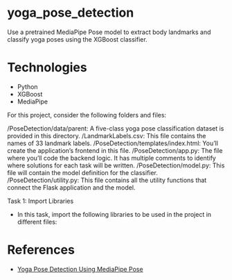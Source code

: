 # yoga_pose_detection
Use a pretrained MediaPipe Pose model to extract body landmarks and classify yoga poses using the XGBoost classifier.



# Technologies
- Python
- XGBoost
- MediaPipe

For this project, consider the following folders and files:

/PoseDetection/data/parent: A five-class yoga pose classification dataset is provided in this directory.
/LandmarkLabels.csv: This file contains the names of 33 landmark labels.
/PoseDetection/templates/index.html: You’ll create the application’s frontend in this file.
/PoseDetection/app.py: The file where you’ll code the backend logic. It has multiple comments to identify where solutions for each task will be written.
/PoseDetection/model.py: This file will contain the model definition for the classifier.
/PoseDetection/utility.py: This file contains all the utility functions that connect the Flask application and the model.

Task 1: Import Libraries
- In this task, import the following libraries to be used in the project in different files:

# References
- [Yoga Pose Detection Using MediaPipe Pose](https://www.educative.io/projects/yoga-pose-detection-using-mediapipe-pose)